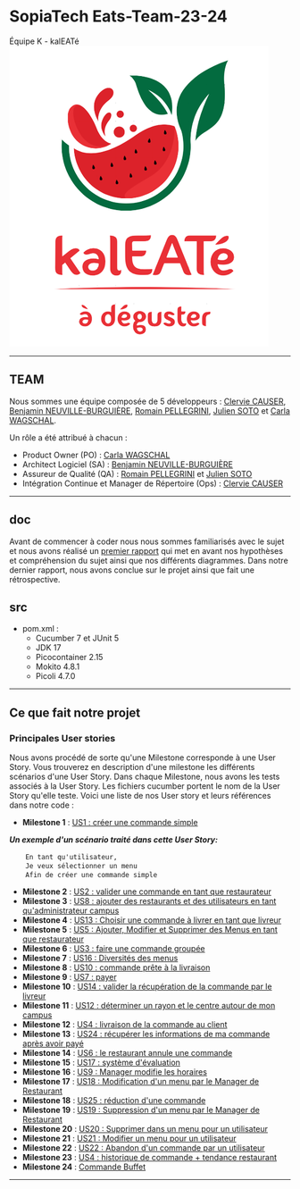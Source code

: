# SopiaTech Eats-Team-23-24

Équipe K - kalEATé <br>
![img.png](doc/kaleate.png)

---

## TEAM

Nous sommes une équipe composée de 5 développeurs : <a href="https://github.com/ClervieCauser">Clervie CAUSER</a>, <a href="https://github.com/benneuville">Benjamin NEUVILLE-BURGUIÈRE</a>, <a href="https://github.com/RomainPellegrini">Romain PELLEGRINI</a>, <a href="https://github.com/JulienS0t0">Julien SOTO</a> et <a href="https://github.com/CarlaWagschal1">Carla WAGSCHAL</a>.

Un rôle a été attribué à chacun :
- Product Owner (PO) : <a href="https://github.com/CarlaWagschal1">Carla WAGSCHAL</a>
- Architect Logiciel (SA) : <a href="https://github.com/benneuville">Benjamin NEUVILLE-BURGUIÈRE</a>
- Assureur de Qualité (QA) : <a href="https://github.com/RomainPellegrini">Romain PELLEGRINI</a> et <a href="https://github.com/JulienS0t0">Julien SOTO</a>
- Intégration Continue et Manager de Répertoire (Ops) : <a href="https://github.com/ClervieCauser">Clervie CAUSER</a>

---

## doc
Avant de commencer à coder nous nous sommes familiarisés avec le sujet et nous avons réalisé un <a href="https://github.com/PNS-Conception/ste-23-24-equipe-k-kaleate/blob/main/doc/RapportTD1TD2-EquipeK.pdf">premier rapport</a> qui met en avant nos hypothèses et compréhension du sujet ainsi que nos différents diagrammes.
Dans notre dernier rapport, nous avons conclue sur le projet ainsi que fait une rétrospective.

## src
 - pom.xml :
   - Cucumber 7 et JUnit 5
   - JDK 17
   - Picocontainer 2.15
   - Mokito 4.8.1
   - Picoli 4.7.0
 
---

## Ce que fait notre projet

### Principales User stories
Nous avons procédé de sorte qu'une Milestone corresponde à une User Story. Vous trouverez en description d'une milestone les différents scénarios d'une User Story. Dans chaque Milestone, nous avons les tests associés à la User Story. Les fichiers cucumber portent le nom de la User Story qu'elle teste.
Voici une liste de nos User story et leurs références dans notre code :
- **Milestone 1** : <a href="https://github.com/PNS-Conception/ste-23-24-equipe-k-kaleate/milestone/3"> US1 : créer une commande simple</a>

_**Un exemple d'un scénario traité dans cette User Story:**_
```
    En tant qu'utilisateur,
    Je veux sélectionner un menu
    Afin de créer une commande simple
```
- **Milestone 2** : <a href="https://github.com/PNS-Conception/ste-23-24-equipe-k-kaleate/milestone/4">US2 : valider une commande en tant que restaurateur</a>
- **Milestone 3** : <a href="https://github.com/PNS-Conception/ste-23-24-equipe-k-kaleate/milestone/5">US8 : ajouter des restaurants et des utilisateurs en tant qu'administrateur campus</a>
- **Milestone 4** : <a href="https://github.com/PNS-Conception/ste-23-24-equipe-k-kaleate/milestone/6">US13 : Choisir une commande à livrer en tant que livreur</a>
- **Milestone 5** : <a href="https://github.com/PNS-Conception/ste-23-24-equipe-k-kaleate/milestone/7">US5 : Ajouter, Modifier et Supprimer des Menus en tant que restaurateur</a>
- **Milestone 6** : <a href="https://github.com/PNS-Conception/ste-23-24-equipe-k-kaleate/milestone/8">US3 : faire une commande groupée</a>
- **Milestone 7** : <a href="https://github.com/PNS-Conception/ste-23-24-equipe-k-kaleate/milestone/9">US16 : Diversités des menus</a>
- **Milestone 8** : <a href="https://github.com/PNS-Conception/ste-23-24-equipe-k-kaleate/milestone/10">US10 : commande prête à la livraison</a>
- **Milestone 9** : <a href="https://github.com/PNS-Conception/ste-23-24-equipe-k-kaleate/milestone/11">US7 : payer</a>
- **Milestone 10** : <a href="https://github.com/PNS-Conception/ste-23-24-equipe-k-kaleate/milestone/12"> US14 : valider la récupération de la commande par le livreur</a>
- **Milestone 11** : <a href="https://github.com/PNS-Conception/ste-23-24-equipe-k-kaleate/milestone/13"> US12 : déterminer un rayon et le centre autour de mon campus</a>
- **Milestone 12** : <a href="https://github.com/PNS-Conception/ste-23-24-equipe-k-kaleate/milestone/14">US4 : livraison de la commande au client</a>
- **Milestone 13** : <a href="https://github.com/PNS-Conception/ste-23-24-equipe-k-kaleate/milestone/15">US24 : récupérer les informations de ma commande après avoir payé</a>
- **Milestone 14** : <a href="https://github.com/PNS-Conception/ste-23-24-equipe-k-kaleate/milestone/16">US6 : le restaurant annule une commande</a>
- **Milestone 15** : <a href="https://github.com/PNS-Conception/ste-23-24-equipe-k-kaleate/milestone/17">US17 : système d'évaluation</a>
- **Milestone 16** : <a href="https://github.com/PNS-Conception/ste-23-24-equipe-k-kaleate/milestone/18">US9 : Manager modifie les horaires</a>
- **Milestone 17** : <a href="https://github.com/PNS-Conception/ste-23-24-equipe-k-kaleate/milestone/19">US18 : Modification d'un menu par le Manager de Restaurant</a>
- **Milestone 18** : <a href="https://github.com/PNS-Conception/ste-23-24-equipe-k-kaleate/milestone/20">US25 : réduction d'une commande</a>
- **Milestone 19** : <a href="https://github.com/PNS-Conception/ste-23-24-equipe-k-kaleate/milestone/21">US19 : Suppression d'un menu par le Manager de Restaurant</a>
- **Milestone 20** : <a href="https://github.com/PNS-Conception/ste-23-24-equipe-k-kaleate/milestone/22"> US20 : Supprimer dans un menu pour un utilisateur</a>
- **Milestone 21** : <a href="https://github.com/PNS-Conception/ste-23-24-equipe-k-kaleate/milestone/23">US21 : Modifier un menu pour un utilisateur</a>
- **Milestone 22** : <a href="https://github.com/PNS-Conception/ste-23-24-equipe-k-kaleate/milestone/24">US22 : Abandon d'un commande par un utilisateur</a>
- **Milestone 23** : <a href="https://github.com/PNS-Conception/ste-23-24-equipe-k-kaleate/milestone/25">US4 : historique de commande + tendance restaurant</a>
- **Milestone 24** : <a href="https://github.com/PNS-Conception/ste-23-24-equipe-k-kaleate/milestone/26">Commande Buffet</a>

---
